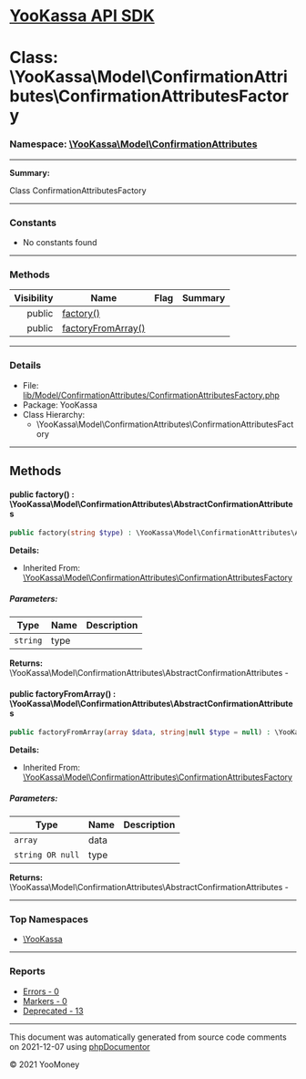# [YooKassa API SDK](../home.md)

# Class: \YooKassa\Model\ConfirmationAttributes\ConfirmationAttributesFactory
### Namespace: [\YooKassa\Model\ConfirmationAttributes](../namespaces/yookassa-model-confirmationattributes.md)
---
**Summary:**

Class ConfirmationAttributesFactory


---
### Constants
* No constants found

---
### Methods
| Visibility | Name | Flag | Summary |
| ----------:| ---- | ---- | ------- |
| public | [factory()](../classes/YooKassa-Model-ConfirmationAttributes-ConfirmationAttributesFactory.md#method_factory) |  |  |
| public | [factoryFromArray()](../classes/YooKassa-Model-ConfirmationAttributes-ConfirmationAttributesFactory.md#method_factoryFromArray) |  |  |

---
### Details
* File: [lib/Model/ConfirmationAttributes/ConfirmationAttributesFactory.php](../../lib/Model/ConfirmationAttributes/ConfirmationAttributesFactory.php)
* Package: YooKassa
* Class Hierarchy:
  * \YooKassa\Model\ConfirmationAttributes\ConfirmationAttributesFactory

---
## Methods
<a name="method_factory" class="anchor"></a>
#### public factory() : \YooKassa\Model\ConfirmationAttributes\AbstractConfirmationAttributes

```php
public factory(string $type) : \YooKassa\Model\ConfirmationAttributes\AbstractConfirmationAttributes
```

**Details:**
* Inherited From: [\YooKassa\Model\ConfirmationAttributes\ConfirmationAttributesFactory](../classes/YooKassa-Model-ConfirmationAttributes-ConfirmationAttributesFactory.md)

##### Parameters:
| Type | Name | Description |
| ---- | ---- | ----------- |
| <code lang="php">string</code> | type  |  |

**Returns:** \YooKassa\Model\ConfirmationAttributes\AbstractConfirmationAttributes - 


<a name="method_factoryFromArray" class="anchor"></a>
#### public factoryFromArray() : \YooKassa\Model\ConfirmationAttributes\AbstractConfirmationAttributes

```php
public factoryFromArray(array $data, string|null $type = null) : \YooKassa\Model\ConfirmationAttributes\AbstractConfirmationAttributes
```

**Details:**
* Inherited From: [\YooKassa\Model\ConfirmationAttributes\ConfirmationAttributesFactory](../classes/YooKassa-Model-ConfirmationAttributes-ConfirmationAttributesFactory.md)

##### Parameters:
| Type | Name | Description |
| ---- | ---- | ----------- |
| <code lang="php">array</code> | data  |  |
| <code lang="php">string OR null</code> | type  |  |

**Returns:** \YooKassa\Model\ConfirmationAttributes\AbstractConfirmationAttributes - 



---

### Top Namespaces

* [\YooKassa](../namespaces/yookassa.md)

---

### Reports
* [Errors - 0](../reports/errors.md)
* [Markers - 0](../reports/markers.md)
* [Deprecated - 13](../reports/deprecated.md)

---

This document was automatically generated from source code comments on 2021-12-07 using [phpDocumentor](http://www.phpdoc.org/)

&copy; 2021 YooMoney
